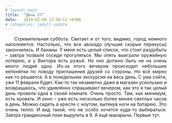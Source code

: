 ```yaml
---
# layout: post
title:  "День 27"
date:   2019-02-09 22:58:11 +0300
# categories: jekyll update
---
```


<div style="text-align: justify">
&nbsp;&nbsp;&nbsp;&nbsp;
Стремительная суббота. Светает и от того, видимо, город немного наполняется. Настолько, что все авокадо (лучшие скорые перекусы) закончились. И бананы. У меня есть целый список, что стоит раздобыть – завтра позвали соседи прогуляться. Мы опять выиграли оружейную лотерею, и у Виктора есть ружьё. Но оно должно быть не на очень много людей одно. Из-за этого вечером происходят небольшие непонятки по поводу приглашения друзей со стороны. Но всё мирно как-то решается. А в понедельник экскурсия на весь день. С ума сойти, уже 11 февраля будет. Как-то так незаметно даже в магазин ускользаю и возвращаюсь, что удивлённо спрашивают вечером, как это я так целый день провела одна в своей комнате. Очень просто. Там, как минимум, есть кровать. И окно – уже есть несколько более менее светлых часов в день. Можно сидеть в кресле с ноутом, вытянув ноги на батарею. Это очень тепло. И вид такой, что не особо хочется куда-то выбираться. Завтра грандиозный план вырулить в 9. А ещё макарычи. Первые тут.
</div>

<div class="container">
  <div class="image-gallery">
    <div class="column">
      <div class="image-item">
        <img src="{{site.baseurl}}/assets/images/128.png" alt="" />
        <div class="overlay"><span></span></div>
      </div>
      <div class="image-item">
        <img src="{{site.baseurl}}/assets/images/130.png" alt="" />
        <div class="overlay"><span></span></div>
      </div>
      <div class="image-item">
        <img src="{{site.baseurl}}/assets/images/132.png" alt="" />
        <div class="overlay"><span></span></div>
      </div>
    </div>
    <div class="column">
      <div class="image-item">
        <img src="{{site.baseurl}}/assets/images/129.png" alt="" />
        <div class="overlay"><span></span></div>
      </div>
      <div class="image-item">
        <img src="{{site.baseurl}}/assets/images/131.png" alt="" />
        <div class="overlay"><span></span></div>
      </div>
    </div>
  </div>
</div>

